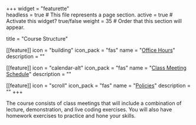 +++
widget = "featurette"  
headless = true  # This file represents a page section.
active = true  # Activate this widget? true/false
weight = 35  # Order that this section will appear.

title = "Course Structure"

[[feature]]
  icon = "building"
  icon_pack = "fas"
  name = "[Office Hours](/officehours)"
  description = ""
  
[[feature]]
  icon = "calendar-alt"
  icon_pack = "fas"
  name = "[Class Meeting Schedule](/cm_schedule)"
  description = ""  

[[feature]]
  icon = "scroll"
  icon_pack = "fas"
  name = "[Policies](/policies)"
  description = ""
+++

The course consists of class meetings that will include a combination of lecture, demonstration, and live coding exercises. You will also have homework exercises to practice and hone your skills.